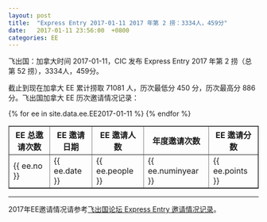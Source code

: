 ```yaml
---
layout: post
title:  "Express Entry 2017-01-11 2017 年第 2 捞：3334人，459分"
date:   2017-01-11 23:56:00  +0800
categories: EE
---
```


飞出国：加拿大时间 2017-01-11，CIC 发布 Express Entry 2017 年第 2 捞（总第 52 捞），3334人，459分。

截止到现在加拿大 EE 累计捞取 71081 人，历次最低分 450 分，历次最高分 886分。飞出国加拿大 EE 历次邀请情况记录：

<table border = "1" cellpadding="1" cellspacing="0">
  <tr>
    <th>EE 总邀请次数</th>
    <th>EE 邀请日期</th>
    <th>EE 邀请人数</th>
    <th>年度邀请次数</th>
    <th>EE 邀请分数</th>
  </tr>
{% for ee in site.data.ee.EE2017-01-11 %}
<tr>
<td> {{ ee.no }} </td>
<td> {{ ee.date }} </td>
<td> {{ ee.people }} </td>
<td> {{ ee.numinyear }} </td>
<td> {{ ee.points }} </td>
</tr>
{% endfor %}
</table>

------

2017年EE邀请情况请参考<a href="http://bbs.fcgvisa.com/t/2017-express-entry-ita-ee/20819" target="_blank">飞出国论坛 Express Entry 邀请情况记录</a>。
